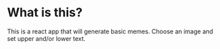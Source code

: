 # What is this?

This is a react app that will generate basic memes. Choose an image and set upper and/or lower text.
